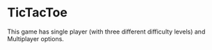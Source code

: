 # TicTacToe
This game has single player (with three different difficulty levels)
and Multiplayer options.
